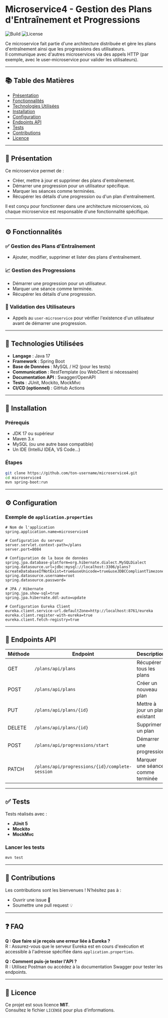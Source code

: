 # Microservice4 - Gestion des Plans d'Entraînement et Progressions

![Build](https://img.shields.io/badge/build-passing-brightgreen) 
![License](https://img.shields.io/badge/license-MIT-blue)

Ce microservice fait partie d'une architecture distribuée et gère les plans d'entraînement ainsi que les progressions des utilisateurs.  
Il communique avec d'autres microservices via des appels HTTP (par exemple, avec le user-microservice pour valider les utilisateurs).

---

## 📚 Table des Matières
- [Présentation](#présentation)
- [Fonctionnalités](#fonctionnalités)
- [Technologies Utilisées](#technologies-utilisées)
- [Installation](#installation)
- [Configuration](#configuration)
- [Endpoints API](#endpoints-api)
- [Tests](#tests)
- [Contributions](#contributions)
- [Licence](#licence)

---

## 🧾 Présentation

Ce microservice permet de :
- Créer, mettre à jour et supprimer des plans d'entraînement.
- Démarrer une progression pour un utilisateur spécifique.
- Marquer les séances comme terminées.
- Récupérer les détails d'une progression ou d'un plan d'entraînement.

Il est conçu pour fonctionner dans une architecture microservices, où chaque microservice est responsable d'une fonctionnalité spécifique.

---

## ⚙️ Fonctionnalités

### ✅ Gestion des Plans d'Entraînement
- Ajouter, modifier, supprimer et lister des plans d'entraînement.

### 📈 Gestion des Progressions
- Démarrer une progression pour un utilisateur.
- Marquer une séance comme terminée.
- Récupérer les détails d'une progression.

### 🔐 Validation des Utilisateurs
- Appels au `user-microservice` pour vérifier l'existence d'un utilisateur avant de démarrer une progression.

---

## 🧰 Technologies Utilisées
- **Langage** : Java 17  
- **Framework** : Spring Boot  
- **Base de Données** : MySQL / H2 (pour les tests)  
- **Communication** : RestTemplate (ou WebClient si nécessaire)  
- **Documentation API** : Swagger/OpenAPI  
- **Tests** : JUnit, Mockito, MockMvc  
- **CI/CD (optionnel)** : GitHub Actions

---

## 🚀 Installation

### Prérequis
- JDK 17 ou supérieur  
- Maven 3.x  
- MySQL (ou une autre base compatible)  
- Un IDE (IntelliJ IDEA, VS Code…)

### Étapes
```bash
git clone https://github.com/ton-username/microservice4.git
cd microservice4
mvn spring-boot:run
```

---

## ⚙️ Configuration

### Exemple de `application.properties`
```properties
# Nom de l'application
spring.application.name=microservice4

# Configuration du serveur
server.servlet.context-path=/plans
server.port=8084

# Configuration de la base de données
spring.jpa.database-platform=org.hibernate.dialect.MySQLDialect
spring.datasource.url=jdbc:mysql://localhost:3306/plans?&createDatabaseIfNotExist=true&useUnicode=true&useJDBCCompliantTimezoneShift=true&useLegacyDatetimeCode=false&serverTimezone=UTC
spring.datasource.username=root
spring.datasource.password=

# JPA / Hibernate
spring.jpa.show-sql=true
spring.jpa.hibernate.ddl-auto=update

# Configuration Eureka Client
eureka.client.service-url.defaultZone=http://localhost:8761/eureka
eureka.client.register-with-eureka=true
eureka.client.fetch-registry=true
```

---

## 📡 Endpoints API

| Méthode | Endpoint | Description |
|--------|----------|-------------|
| GET    | `/plans/api/plans` | Récupérer tous les plans |
| POST   | `/plans/api/plans` | Créer un nouveau plan |
| PUT    | `/plans/api/plans/{id}` | Mettre à jour un plan existant |
| DELETE | `/plans/api/plans/{id}` | Supprimer un plan |
| POST   | `/plans/api/progressions/start` | Démarrer une progression |
| PATCH  | `/plans/api/progressions/{id}/complete-session` | Marquer une séance comme terminée |

---

## ✅ Tests

Tests réalisés avec :
- **JUnit 5**
- **Mockito**
- **MockMvc**

### Lancer les tests
```bash
mvn test
```

---

## 🤝 Contributions

Les contributions sont les bienvenues !
N’hésitez pas à :

- Ouvrir une issue 🐛
- Soumettre une pull request 💡

---

## ❓ FAQ

**Q : Que faire si je reçois une erreur liée à Eureka ?**  
R : Assurez-vous que le serveur Eureka est en cours d'exécution et accessible à l'adresse spécifiée dans `application.properties`.

**Q : Comment puis-je tester l'API ?**  
R : Utilisez Postman ou accédez à la documentation Swagger pour tester les endpoints.

---

## 📄 Licence

Ce projet est sous licence **MIT**.  
Consultez le fichier `LICENSE` pour plus d’informations.
